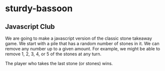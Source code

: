# sturdy-bassoon
Javascript Club
---------------

We are going to make a javascript version of the classic
stone takeaway game. We start with a pile that has a random
number of stones in it.  We can remove any number up to a given
amount. For example, we might be able to remove 1, 2, 3, 4, or
5 of the stones at any turn.

The player who takes the last stone (or stones) wins.

